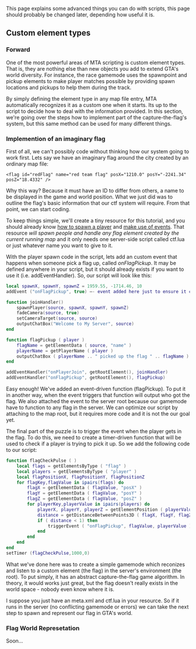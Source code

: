 This page explains some advanced things you can do with scripts, this page should probably be changed later, depending how useful it is.

Custom element types
--------------------

### Forward

One of the most powerful areas of MTA scripting is custom element types. That is, they are nothing else than new objects you add to extend GTA's world diversity. For instance, the race gamemode uses the spawnpoint and pickup elements to make player matches possible by providing spawn locations and pickups to help them during the track.

By simply defining the element type in any map file entry, MTA automatically recognizes it as a custom one when it starts. Its up to the script to decide how to deal with the information provided. In this section, we're going over the steps how to implement part of the capture-the-flag's system, but this same method can be used for many different things.

### Implemention of an imaginary flag

First of all, we can't possibly code without thinking how our system going to work first. Lets say we have an imaginary flag around the city created by an ordinary map file:

``` pua
<flag id="redFlag" name="red team flag" posX="1210.0" posY="-2241.34" posZ="18.4332" />
```

Why this way? Because it must have an ID to differ from others, a name to be displayed in the game and world position. What we just did was to outline the flag's basic information that our ctf system will require. From that point, we can start coding.

To keep things simple, we'll create a tiny resource for this tutorial, and you should already know [how to spawn a player](/Scripting_Introduction#Creating_a_simple_script.md "wikilink") and [make use of events](/Scripting_Introduction#Events.md "wikilink"). That resource *will spawn people and handle any flag element created by the current running map* and it only needs one server-side script called ctf.lua or just whatever name you want to give to it.

With the player spawn code in the script, lets add an custom event that happens when someone pick a flag up, called *onFlagPickup*. It may be defined anywhere in your script, but it should already exists if you want to use it (i.e. addEventHandler). So, our script will look like this:

``` lua
local spawnX, spawnY, spawnZ = 1959.55, -1714.46, 10
addEvent ("onFlagPickup", true) –- event added here just to ensure it can be used by hole script

function joinHandler()
    spawnPlayer(source, spawnX, spawnY, spawnZ)
    fadeCamera(source, true)
    setCameraTarget(source, source)
    outputChatBox("Welcome to My Server", source)
end

function flagPickup ( player )
    flagName = getElementData ( source, "name" )
    playerName = getPlayerName ( player )
    outputChatBox ( playerName .. " picked up the flag " .. flagName )
end

addEventHandler("onPlayerJoin", getRootElement(), joinHandler)
addEventHandler("onFlagPickup", getRootElement(), flagPickup)
```

Easy enough! We've added an event-driven function (flagPickup). To put it in another way, when the event triggers that function will output who got the flag. We also attached the event to the server root because our gamemode have to function to any flag in the server. We can optimize our script by attaching to the map root, but it requires more code and it is not the our goal yet.

The final part of the puzzle is to trigger the event when the player gets in the flag. To do this, we need to create a timer-driven function that will be used to check if a player is trying to pick it up. So we add the following code to our script:

``` lua
function flagCheckPulse ( )
    local flags = getElementsByType ( "flag" )
    local players = getElementsByType ( "player" )
    local flagPositionX, flagPositionY, flagPositionZ
    for flagKey,flagValue in ipairs(flags) do
        flagX = getElementData ( flagValue, "posX" )
        flagY = getElementData ( flagValue, "posY" )
        flagZ = getElementData ( flagValue, "posZ" )       
        for playerKey,playerValue in ipairs(players) do
            playerX, playerY, playerZ = getElementPosition ( playerValue )
            distance = getDistanceBetweenPoints3D ( flagX, flagY, flagZ, playerX, playerY, playerZ )
            if ( distance < 1) then
                triggerEvent ( "onFlagPickup", flagValue, playerValue )
            end
        end
    end
end
setTimer (flagCheckPulse,1000,0)
```

What we've done here was to create a simple gamemode which reconizes and listen to a custom element (the flag) in the server's environment (the root). To put simply, it has an abstract capture-the-flag game algorithm. In theory, it would works just great, but the flag doesn't really exists in the world space - nobody even know where it is.

I suppose you just have an meta.xml and ctf.lua in your resource. So if it runs in the server (no conflicting gamemode or errors) we can take the next step to spawn and represent our flag in GTA's world.

### Flag World Represetation

Soon...
